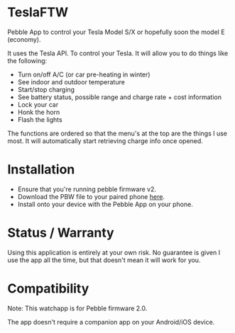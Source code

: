 TeslaFTW
========

Pebble App to control your Tesla Model S/X or hopefully soon the model E (economy).

It uses the Tesla API. To control your Tesla. It will allow you to do things like the following:

 - Turn on/off A/C (or car pre-heating in winter)
 - See indoor and outdoor temperature
 - Start/stop charging
 - See battery status, possible range and charge rate + cost information
 - Lock your car
 - Honk the horn
 - Flash the lights

The functions are ordered so that the menu's at the top are the things I use most. It will automatically start retrieving charge info once opened.

Installation
========
 - Ensure that you're running pebble firmware v2.
 - Download the PBW file to your paired phone [here](https://github.com/ErikDeBruijn/TeslaFTW/blob/master/build/TeslaFTW.pbw?raw=true).
 - Install onto your device with the Pebble App on your phone.


Status / Warranty
=================

Using this application is entirely at your own risk. No guarantee is given I use the app all the time, but that doesn't mean it will work for you.

Compatibility
=============

Note: This watchapp is for Pebble firmware 2.0.

The app doesn't require a companion app on your Android/iOS device.